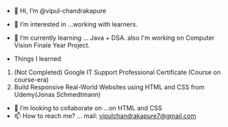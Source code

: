 - 👋 Hi, I’m @vipul-chandrakapure
- 👀 I’m interested in ...working with learners.
- 🌱 I’m currently learning ... Java + DSA.
also I'm working on Computer Vision Finale Year Project.

- Things I learned
1. (Not Completed) Google IT Support Professional Certificate (Course on course-era)
2. Build Responsive Real-World Websites using HTML and CSS from Udemy(Jonas Schmedtmann)

- 💞️ I’m looking to collaborate on ...on HTML and CSS
- 📫 How to reach me? ...
mail: vipulchandrakapure7@gmail.com 

<!---
vipul-chandrakapure/vipul-chandrakapure is a ✨ special ✨ repository because its `README.md` (this file) appears on your GitHub profile.
You can click the Preview link to take a look at your changes.
--->
